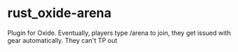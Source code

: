 rust_oxide-arena
================

Plugin for Oxide. Eventually, players type /arena to join, they get issued with gear automatically. They can't TP out
